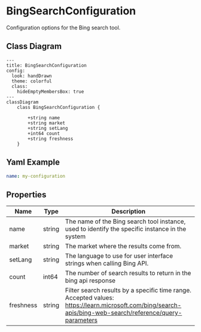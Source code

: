 # BingSearchConfiguration

Configuration options for the Bing search tool.

## Class Diagram

```mermaid
---
title: BingSearchConfiguration
config:
  look: handDrawn
  theme: colorful
  class:
    hideEmptyMembersBox: true
---
classDiagram
    class BingSearchConfiguration {
      
        +string name
        +string market
        +string setLang
        +int64 count
        +string freshness
    }
```

## Yaml Example

```yaml
name: my-configuration

```

## Properties

| Name | Type | Description |
| ---- | ---- | ----------- |
| name | string | The name of the Bing search tool instance, used to identify the specific instance in the system  |
| market | string | The market where the results come from.  |
| setLang | string | The language to use for user interface strings when calling Bing API.  |
| count | int64 | The number of search results to return in the bing api response  |
| freshness | string | Filter search results by a specific time range. Accepted values: <https://learn.microsoft.com/bing/search-apis/bing-web-search/reference/query-parameters>  |
